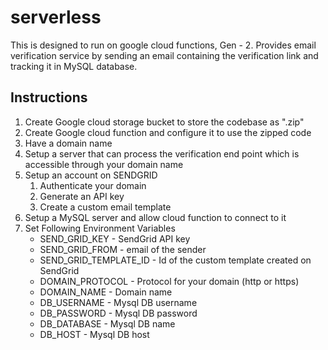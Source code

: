 # serverless
This is designed to run on google cloud functions, Gen - 2. Provides email verification service by sending an email containing the verification link and tracking it in MySQL database.

## Instructions
1. Create Google cloud storage bucket to store the codebase as ".zip"
2. Create Google cloud function and configure it to use the zipped code
3. Have a domain name
4. Setup a server that can process the verification end point which is accessible through your domain name 
5. Setup an account on SENDGRID
   1. Authenticate your domain
   2. Generate an API key
   3. Create a custom email template
6. Setup a MySQL server and allow cloud function to connect to it
7. Set Following Environment Variables
    - SEND_GRID_KEY - SendGrid API key
    - SEND_GRID_FROM - email of the sender
    - SEND_GRID_TEMPLATE_ID - Id of the custom template created on SendGrid 
    - DOMAIN_PROTOCOL - Protocol for your domain (http or https)
    - DOMAIN_NAME - Domain name
    - DB_USERNAME - Mysql DB username
    - DB_PASSWORD - Mysql DB password
    - DB_DATABASE - Mysql DB name
    - DB_HOST - Mysql DB host